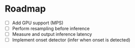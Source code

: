 # Roadmap

- [ ] Add GPU support (MPS)
- [ ] Perform resampling before inference
- [ ] Measure and output inference latency
- [ ] Implement onset detector (infer when onset is detected)
